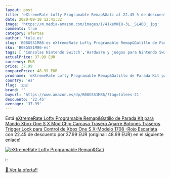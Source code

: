 ```yaml
---
layout: post
title: 'eXtremeRate Lofty Programable Remap&Gati al 22.45 % de descuento'
date: 2020-09-10 12:41:32
image: 'https://m.media-amazon.com/images/I/41keMWIO-3L._SL400_.jpg'
comments: true
category: ofertas
author: 'tole.es'
slug: 'B08GSS1M86-es eXtremeRate Lofty Programable Remap&Gatillo de Parada Kit...'
sku: 'B08GSS1M86-es'
tags: [ 'Consolas Nintendo Switch','Hardware y juegos para Nintendo Switch','Hogar y cocina','Muebles de TV y multimedia','Muebles de hogar','Sillas Gaming','Videojuegos','xbox', ]
actualPrice: 37.99 EUR
currency: EUR
price: 37.99
comparePrice: 48.99 EUR
prodname: 'eXtremeRate Lofty Programable Remap&Gatillo de Parada Kit para Mando Xbox One S X Mod Chip Carcasa Trasera Agarre Botones Traseros Trigger Lock para Control de Xbox One S X-Modelo 1708 -Rojo Escarlata'
country: 'es'
flag: '🇪🇸'
brand: ''
buyurl: 'https://www.amazon.es/dp/B08GSS1M86/?tag=tolees-21'
descuento: '22.45'
average: '37.99'
---
```


Está [eXtremeRate Lofty Programable Remap&Gatillo de Parada Kit para Mando Xbox One S X Mod Chip Carcasa Trasera Agarre Botones Traseros Trigger Lock para Control de Xbox One S X-Modelo 1708 -Rojo Escarlata](https://www.amazon.es/dp/B08GSS1M86/?tag=tolees-21) con 22.45 de descuento por 37.99 EUR (original: 48.99 EUR) en el siguiente enlace!

[![eXtremeRate Lofty Programable Remap&Gati](https://m.media-amazon.com/images/I/41keMWIO-3L._SL400_.jpg)](https://www.amazon.es/dp/B08GSS1M86/?tag=tolees-21)

ℹ️:


[🛒 Ver la oferta!!](https://www.amazon.es/dp/B08GSS1M86/?tag=tolees-21)
